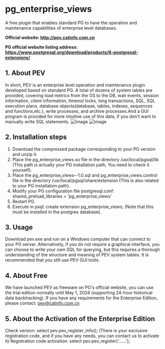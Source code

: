 # pg_enterprise_views
A free plugin that enables standard PG to have the operation and maintenance capabilities of enterprise level databases.


**Official website: http://pev.catinfo.com.cn**


**PG official website listing address: https://www.postgresql.org/download/products/6-postgresql-extensions/**

## 1. About PEV
In short, PEV is an enterprise level operation and maintenance plugin developed based on standard PG. A total of dozens of system tables are provided, covering load metrics from the OS to the DB, wait events, session information, client information, timeout locks, long transactions, SQL, SQL execution plans, database objects(database, tables, indexes, sequences and functions,etc.), write processes, and archive processes.And a GUI program is provided for more intuitive use of this data, if you don't want to manually write SQL statements.
![image](https://user-images.githubusercontent.com/106410663/237043291-82e89d8b-6f55-4827-b26a-02aa8f501a45.png)
![image](https://user-images.githubusercontent.com/106410663/237043212-f1f4cccf-dfda-45cc-98fa-a23effd62a14.png)

## 2. Installation steps
1. Download the compressed package corresponding to your PG version and unzip it.
2. Place the pg_enterprise_views.so file in the directory /usr/local/pgsql/lib (This path is actually your PG installation path, You need to check it yourself).
3. Place the pg_enterprise_views--1.0.sql and pg_enterprise_views.control file in the directory /usr/local/pgsql/share/extension (This is also related to your PG installation path).
4. Modify your PG configuration file postgresql.conf: shared_preload_libraries = 'pg_enterprise_views' 
5. Restart PG.
6. Execute in psql: create extension pg_enterprise_views; (Note that this must be installed in the postgres database).

## 3. Usage
Download pev.exe and run on a Windows computer that can connect to your PG server.
Alternatively, if you do not require a graphical interface, you can choose to write your own SQL for querying, but this requires a thorough understanding of the structure and meaning of PEV system tables. It is recommended that you still use PEV GUI tools.

## 4. About Free
We have launched PEV as freeware on PG's official website, you can use the trial edition normally until May 1, 2024 (supporting 24-hour historical data backtracking). If you have any requirements for the Enterprise Edition, please contact: pev@catinfo.com.cn

## 5. About the Activation of the Enterprise Edition
Check version: select pev.pev_register_info(); (There is your exclusive registration code, and if you have any needs, you can contact us to activate it)
Registration code activation: select pev.pev_register('......');
